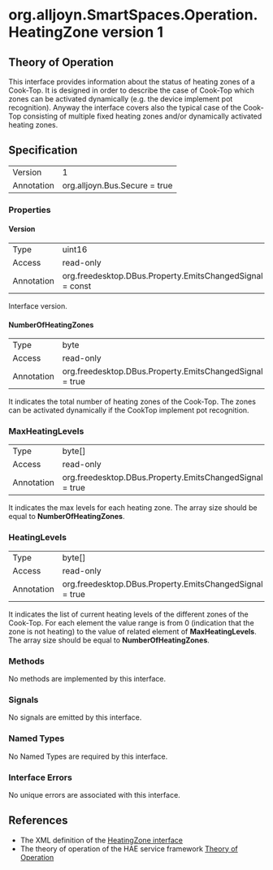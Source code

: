# org.alljoyn.SmartSpaces.Operation.HeatingZone version 1

## Theory of Operation

This interface provides information about the status of heating zones of a
Cook-Top. It is designed in order to describe the case of Cook-Top which zones
can be activated dynamically (e.g. the device implement pot recognition).
Anyway the interface covers also the typical case of the Cook-Top consisting
of multiple fixed heating zones and/or dynamically activated heating zones.

## Specification

|            |                               |
| ---------- | ----------------------------- |
| Version    | 1                             |
| Annotation | org.alljoyn.Bus.Secure = true |

### Properties

#### Version

|            |                                                         |
|------------|---------------------------------------------------------|
| Type       | uint16                                                  |
| Access     | read-only                                               |
| Annotation | org.freedesktop.DBus.Property.EmitsChangedSignal = const|

Interface version.

#### NumberOfHeatingZones

|            |                                                         |
| ---------- | ------------------------------------------------------- |
| Type       | byte                                                    |
| Access     | read-only                                               |
| Annotation | org.freedesktop.DBus.Property.EmitsChangedSignal = true |

It indicates the total number of heating zones of the Cook-Top.
The zones can be activated dynamically if the CookTop implement pot recognition.

### MaxHeatingLevels

|            |                                                         |
| ---------- | ------------------------------------------------------- |
| Type       | byte[]                                                  |
| Access     | read-only                                               |
| Annotation | org.freedesktop.DBus.Property.EmitsChangedSignal = true |

It indicates the max levels for each heating zone.
The array size should be equal to **NumberOfHeatingZones**.

### HeatingLevels

|            |                                                         |
| ---------- | ------------------------------------------------------- |
| Type       | byte[]                                                  |
| Access     | read-only                                               |
| Annotation | org.freedesktop.DBus.Property.EmitsChangedSignal = true |

It indicates the list of current heating levels of the different zones of the
Cook-Top.
For each element the value range is from 0 (indication that the zone is not
heating) to the value of related element of **MaxHeatingLevels**.
The array size should be equal to **NumberOfHeatingZones**.

### Methods

No methods are implemented by this interface.

### Signals

No signals are emitted by this interface.

### Named Types

No Named Types are required by this interface.

### Interface Errors

No unique errors are associated with this interface.

## References

  * The XML definition of the [HeatingZone interface](HeatingZone-v1.xml)
  * The theory of operation of the HAE service framework [Theory of Operation](/org.alljoyn.SmartSpaces/theory-of-operation-v1)

